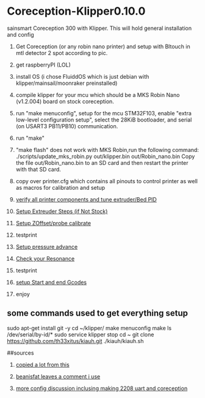 # Coreception-Klipper0.10.0
 sainsmart Coreception 300  with Klipper. This will hold general installation and config

1. Get Coreception (or any robin nano printer) and setup with Bltouch in mtl detector 2 spot according to pic. 
2. get raspberryPI (LOL)
3. install OS (i chose FluiddOS which is just debian with klipper/mainsail/moonraker preinstalled)
4. compile klipper for your mcu which should be a MKS Robin Nano (v1.2.004) board on stock coreception. 
5. run "make menuconfig", setup for the mcu STM32F103, enable "extra low-level configuration setup", select the 28KiB bootloader, and serial (on USART3 PB11/PB10) communication.
6. run "make"
7. "make flash" does not work with MKS Robin,run the following command: ./scripts/update_mks_robin.py out/klipper.bin out/Robin_nano.bin Copy the file out/Robin_nano.bin to an SD card and then restart the printer with that SD card.

8. copy over printer.cfg which contains all pinouts to control printer as well as macros for calibration and setup
9. [verify all printer components and tune extruder/Bed PID](https://github.com/Klipper3d/klipper/blob/master/docs/Config_checks.md) 
10. [Setup Extreuder Steps (if Not Stock)](https://www.klipper3d.org/Rotation_Distance.html)
11. [Setup ZOffset/probe calibrate](https://github.com/Klipper3d/klipper/blob/master/docs/Probe_Calibrate.md)
12. testprint
13. [Setup pressure advance](https://github.com/Klipper3d/klipper/blob/master/docs/Pressure_Advance.md)
14. [Check your Resonance](https://github.com/Klipper3d/klipper/blob/master/docs/Resonance_Compensation.md)
14. testprint
15. [setup Start and end Gcodes](https://allpro3d.com/quick-tip-start-and-end-gcode-in-klipper/)
16. enjoy

## some commands used to get everything setup 
sudo apt-get install git -y
cd ~/klipper/
make menuconfig
make
ls /dev/serial/by-id/*
sudo service klipper stop
cd ~
git clone https://github.com/th33xitus/kiauh.git
./kiauh/kiauh.sh


##sources
1. [copied a lot from this](https://www.reddit.com/r/coreception/comments/peyx17/fluidd_config_for_klipper_guide_and_also_just/)

2. [beanisfat leaves a comment i use](https://www.reddit.com/r/coreception/comments/nhtl3p/klipper_tmc2208_config_for_stock_printer/)

3. [more config discussion inclusing making 2208 uart and coreception](https://www.reddit.com/r/coreception/comments/k619b1/klipper_on_elfcoreception/)
